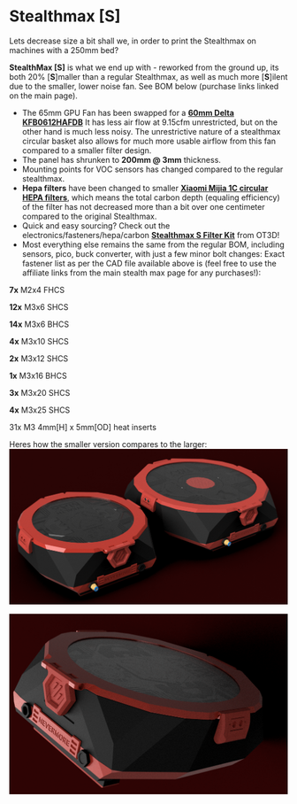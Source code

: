 # **Stealthmax [S]**

Lets decrease size a bit shall we, in order to print the Stealthmax on machines with a 250mm bed? 

**StealthMax [S]** is what we end up with - reworked from the ground up, its both 20% [**S**]maller than a regular Stealthmax, as well as much more [**S**]ilent due to the smaller, lower noise fan. See BOM below (purchase links linked on the main page).

- The 65mm GPU Fan has been swapped for a [**60mm Delta KFB0612HAFDB**](https://www.onetwo3d.co.uk/product/delta-kfb0612hafdb-fan/?wpam_id=2) It has less air flow at 9.15cfm unrestricted, but on the other hand is much less noisy. The unrestrictive nature of a stealthmax circular basket also allows for much more usable airflow from this fan compared to a smaller filter design. 
- The panel has shrunken to **200mm @ 3mm** thickness.
- Mounting points for VOC sensors has changed compared to the regular stealthmax.
- **Hepa filters** have been changed to smaller [**Xiaomi Mijia 1C circular HEPA filters**](https://s.click.aliexpress.com/e/_EwnZuLl), which means the total carbon depth (equaling efficiency) of the filter has not decreased more than a bit over one centimeter compared to the original Stealthmax.
- Quick and easy sourcing? Check out the electronics/fasteners/hepa/carbon [**Stealthmax S Filter Kit**](https://www.onetwo3d.co.uk/product/nevermore-stealthmax-s-filter-kit-advanced/?wpam_id=2) from OT3D!
- Most everything else remains the same from the regular BOM, including sensors, pico, buck converter, with just a few minor bolt changes: Exact fastener list as per the CAD file available above is (feel free to use the affiliate links from the main stealth max page for any purchases!):

**7x** M2x4 FHCS 

**12x** M3x6 SHCS

**14x** M3x6 BHCS

**4x** M3x10 SHCS

**2x** M3x12 SHCS

**1x** M3x16 BHCS

**3x** M3x20 SHCS

**4x** M3x25 SHCS


31x M3 4mm[H] x 5mm[OD] heat inserts

Heres how the smaller version compares to the larger:
![StealthMax](./StealthMax_Size_Comparison.png)

![StealthMax](./SM25_exhaustmount.png)
